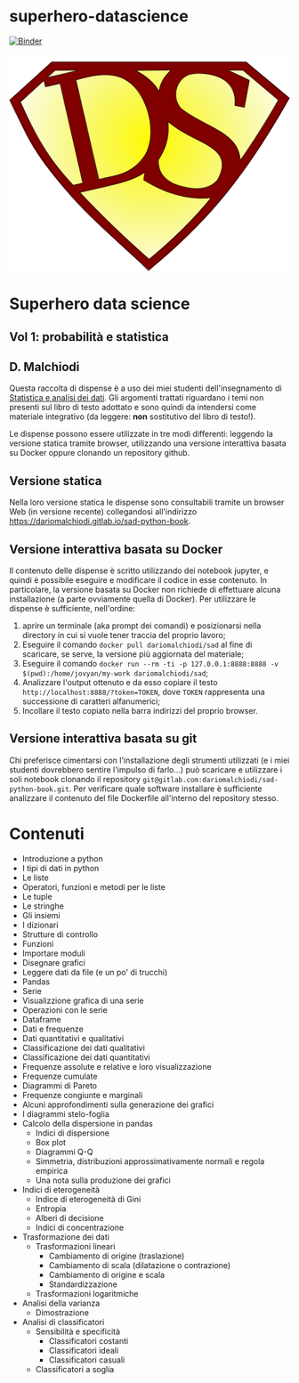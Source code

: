 # superhero-datascience

[![Binder](https://mybinder.org/badge.svg)](https://mybinder.org/v2/gh/dariomalchiodi/superhero-datascience/master)



![Superhero logo](content/img/ds-logo.png)

# Superhero data science

## Vol 1: probabilità e statistica

## D. Malchiodi

Questa raccolta di dispense è a uso dei miei studenti dell'insegnamento di
[Statistica e analisi dei
dati](http://malchiodi.di.unimi.it/teaching/data-analytics). Gli argomenti
trattati riguardano i temi non presenti sul libro di testo adottato e sono
quindi da intendersi come materiale integrativo (da leggere: **non**
sostitutivo del libro di testo!).

Le dispense possono essere utilizzate in tre modi differenti: leggendo la
versione statica tramite browser, utilizzando una versione interattiva basata
su Docker oppure clonando un repository github.

## Versione statica
Nella loro versione statica le dispense sono consultabili tramite un browser
Web (in versione recente) collegandosi all'indirizzo
https://dariomalchiodi.gitlab.io/sad-python-book.

## Versione interattiva basata su Docker
Il contenuto delle dispense è scritto utilizzando dei notebook jupyter, e
quindi è possibile eseguire e modificare il codice in esse contenuto. In
particolare, la versione basata su Docker non richiede di effettuare alcuna
installazione (a parte ovviamente quella di Docker). Per utilizzare le dispense
è sufficiente, nell'ordine:

1. aprire un terminale (aka prompt dei comandi) e posizionarsi nella directory in cui si vuole tener traccia del proprio lavoro;
2. Eseguire il comando `docker pull dariomalchiodi/sad` al fine di scaricare, se serve, la versione più aggiornata del materiale;
3. Eseguire il comando `docker run --rm -ti -p 127.0.0.1:8888:8888 -v $(pwd):/home/jovyan/my-work dariomalchiodi/sad`;
4. Analizzare l'output ottenuto e da esso copiare il testo `http://localhost:8888/?token=TOKEN`, dove `TOKEN` rappresenta una successione di caratteri alfanumerici;
5. Incollare il testo copiato nella barra indirizzi del proprio browser.

## Versione interattiva basata su git
Chi preferisce cimentarsi con l'installazione degli strumenti utilizzati (e i
miei studenti dovrebbero sentire l'impulso di farlo...) può scaricare e
utilizzare i soli notebook clonando il repository
`git@gitlab.com:dariomalchiodi/sad-python-book.git`. Per verificare quale
software installare è sufficiente analizzare il contenuto del file Dockerfile
all'interno del repository stesso.

# Contenuti

- Introduzione a python
 - I tipi di dati in python
  - Le liste
  - Operatori, funzioni e metodi per le liste
  - Le tuple
  - Le stringhe
  - Gli insiemi
  - I dizionari
 - Strutture di controllo
 - Funzioni
 - Importare moduli
 - Disegnare grafici
 - Leggere dati da file (e un po' di trucchi)
- Pandas
 - Serie
 - Visualizzione grafica di una serie
 - Operazioni con le serie
 - Dataframe
- Dati e frequenze
 - Dati quantitativi e qualitativi
  - Classificazione dei dati qualitativi
  - Classificazione dei dati quantitativi
 - Frequenze assolute e relative e loro visualizzazione
 - Frequenze cumulate
  - Diagrammi di Pareto
 - Frequenze congiunte e marginali
 - Alcuni approfondimenti sulla generazione dei grafici
 - I diagrammi stelo-foglia
- Calcolo della dispersione in pandas
  - Indici di dispersione
  - Box plot
  - Diagrammi Q-Q
  - Simmetria, distribuzioni approssimativamente normali e regola empirica
  - Una nota sulla produzione dei grafici
- Indici di eterogeneità
  - Indice di eterogeneità di Gini
  - Entropia
  - Alberi di decisione
  - Indici di concentrazione
- Trasformazione dei dati
  - Trasformazioni lineari
    - Cambiamento di origine (traslazione)
    - Cambiamento di scala (dilatazione o contrazione)
    - Cambiamento di origine e scala
    - Standardizzazione
  - Trasformazioni logaritmiche
- Analisi della varianza
  - Dimostrazione
- Analisi di classificatori
  - Sensibilità e specificità
    - Classificatori costanti
    - Classificatori ideali
    - Classificatori casuali
  - Classificatori a soglia

